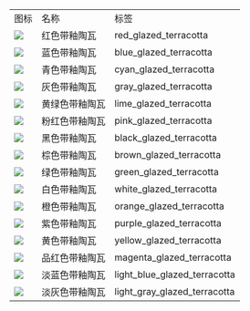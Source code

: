 <table>
	<tablebody>
		<tr>
			<td>图标</td>
			<td>名称</td>
			<td>标签</td>
		</tr>
		<tr>
			<td><img src="C:/Users/seese/Files/Projects/MC_datapacks/recipe_auto_manual/LemonTea_auto_recipes/output/mc_icon/decorations/glazed_terracotta/red_glazed_terracotta.png"></td>
			<td>红色带釉陶瓦</td>
			<td>red_glazed_terracotta</td>
		</tr>
		<tr>
			<td><img src="C:/Users/seese/Files/Projects/MC_datapacks/recipe_auto_manual/LemonTea_auto_recipes/output/mc_icon/decorations/glazed_terracotta/blue_glazed_terracotta.png"></td>
			<td>蓝色带釉陶瓦</td>
			<td>blue_glazed_terracotta</td>
		</tr>
		<tr>
			<td><img src="C:/Users/seese/Files/Projects/MC_datapacks/recipe_auto_manual/LemonTea_auto_recipes/output/mc_icon/decorations/glazed_terracotta/cyan_glazed_terracotta.png"></td>
			<td>青色带釉陶瓦</td>
			<td>cyan_glazed_terracotta</td>
		</tr>
		<tr>
			<td><img src="C:/Users/seese/Files/Projects/MC_datapacks/recipe_auto_manual/LemonTea_auto_recipes/output/mc_icon/decorations/glazed_terracotta/gray_glazed_terracotta.png"></td>
			<td>灰色带釉陶瓦</td>
			<td>gray_glazed_terracotta</td>
		</tr>
		<tr>
			<td><img src="C:/Users/seese/Files/Projects/MC_datapacks/recipe_auto_manual/LemonTea_auto_recipes/output/mc_icon/decorations/glazed_terracotta/lime_glazed_terracotta.png"></td>
			<td>黄绿色带釉陶瓦</td>
			<td>lime_glazed_terracotta</td>
		</tr>
		<tr>
			<td><img src="C:/Users/seese/Files/Projects/MC_datapacks/recipe_auto_manual/LemonTea_auto_recipes/output/mc_icon/decorations/glazed_terracotta/pink_glazed_terracotta.png"></td>
			<td>粉红色带釉陶瓦</td>
			<td>pink_glazed_terracotta</td>
		</tr>
		<tr>
			<td><img src="C:/Users/seese/Files/Projects/MC_datapacks/recipe_auto_manual/LemonTea_auto_recipes/output/mc_icon/decorations/glazed_terracotta/black_glazed_terracotta.png"></td>
			<td>黑色带釉陶瓦</td>
			<td>black_glazed_terracotta</td>
		</tr>
		<tr>
			<td><img src="C:/Users/seese/Files/Projects/MC_datapacks/recipe_auto_manual/LemonTea_auto_recipes/output/mc_icon/decorations/glazed_terracotta/brown_glazed_terracotta.png"></td>
			<td>棕色带釉陶瓦</td>
			<td>brown_glazed_terracotta</td>
		</tr>
		<tr>
			<td><img src="C:/Users/seese/Files/Projects/MC_datapacks/recipe_auto_manual/LemonTea_auto_recipes/output/mc_icon/decorations/glazed_terracotta/green_glazed_terracotta.png"></td>
			<td>绿色带釉陶瓦</td>
			<td>green_glazed_terracotta</td>
		</tr>
		<tr>
			<td><img src="C:/Users/seese/Files/Projects/MC_datapacks/recipe_auto_manual/LemonTea_auto_recipes/output/mc_icon/decorations/glazed_terracotta/white_glazed_terracotta.png"></td>
			<td>白色带釉陶瓦</td>
			<td>white_glazed_terracotta</td>
		</tr>
		<tr>
			<td><img src="C:/Users/seese/Files/Projects/MC_datapacks/recipe_auto_manual/LemonTea_auto_recipes/output/mc_icon/decorations/glazed_terracotta/orange_glazed_terracotta.png"></td>
			<td>橙色带釉陶瓦</td>
			<td>orange_glazed_terracotta</td>
		</tr>
		<tr>
			<td><img src="C:/Users/seese/Files/Projects/MC_datapacks/recipe_auto_manual/LemonTea_auto_recipes/output/mc_icon/decorations/glazed_terracotta/purple_glazed_terracotta.png"></td>
			<td>紫色带釉陶瓦</td>
			<td>purple_glazed_terracotta</td>
		</tr>
		<tr>
			<td><img src="C:/Users/seese/Files/Projects/MC_datapacks/recipe_auto_manual/LemonTea_auto_recipes/output/mc_icon/decorations/glazed_terracotta/yellow_glazed_terracotta.png"></td>
			<td>黄色带釉陶瓦</td>
			<td>yellow_glazed_terracotta</td>
		</tr>
		<tr>
			<td><img src="C:/Users/seese/Files/Projects/MC_datapacks/recipe_auto_manual/LemonTea_auto_recipes/output/mc_icon/decorations/glazed_terracotta/magenta_glazed_terracotta.png"></td>
			<td>品红色带釉陶瓦</td>
			<td>magenta_glazed_terracotta</td>
		</tr>
		<tr>
			<td><img src="C:/Users/seese/Files/Projects/MC_datapacks/recipe_auto_manual/LemonTea_auto_recipes/output/mc_icon/decorations/glazed_terracotta/light_blue_glazed_terracotta.png"></td>
			<td>淡蓝色带釉陶瓦</td>
			<td>light_blue_glazed_terracotta</td>
		</tr>
		<tr>
			<td><img src="C:/Users/seese/Files/Projects/MC_datapacks/recipe_auto_manual/LemonTea_auto_recipes/output/mc_icon/decorations/glazed_terracotta/light_gray_glazed_terracotta.png"></td>
			<td>淡灰色带釉陶瓦</td>
			<td>light_gray_glazed_terracotta</td>
		</tr>
	</tablebody>
</table>